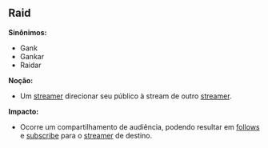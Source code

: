 ## Raid

**Sinônimos:**
* Gank
* Gankar
* Raidar

**Noção:** 
* Um [streamer](https://github.com/gabrielziegler3/Requisitos-2018-1/wiki/Léxico-Streamer) direcionar seu público à stream de outro [streamer](https://github.com/gabrielziegler3/Requisitos-2018-1/wiki/Léxico-Streamer).

**Impacto:**
* Ocorre um compartilhamento de audiência, podendo resultar em [follows](https://github.com/gabrielziegler3/Requisitos-2018-1/wiki/Dar-Follow) e [subscribe](https://github.com/gabrielziegler3/Requisitos-2018-1/wiki/Subscribe) para o [streamer](https://github.com/gabrielziegler3/Requisitos-2018-1/wiki/Léxico-Streamer) de destino. 